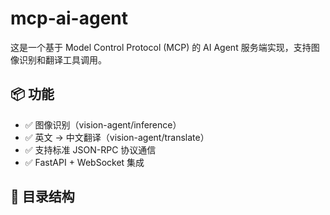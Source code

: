 # mcp-ai-agent

这是一个基于 Model Control Protocol (MCP) 的 AI Agent 服务端实现，支持图像识别和翻译工具调用。

## 📦 功能

- ✅ 图像识别（vision-agent/inference）
- ✅ 英文 → 中文翻译（vision-agent/translate）
- ✅ 支持标准 JSON-RPC 协议通信
- ✅ FastAPI + WebSocket 集成

## 📁 目录结构

